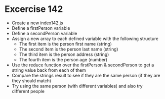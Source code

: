 # Excercise 142

* Create a new index142.js 
* Define a firstPerson variable
* Define a secondPerson variable
* Assign a new array to each defined variable with the following structure
  * The first item is the person first name (string)
  * The second item is the person last name (string)
  * The third item is the person address (string)
  * The fourth item is the person age (number)
* Use the reduce function over the firstPerson & secondPerson to get a string value back from each of them
* Compare the strings result to see if they are the same person (if they are they should match)
* Try using the same person (with different variables) and also try different people
